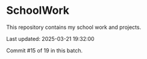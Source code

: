 # SchoolWork

This repository contains my school work and projects.

Last updated: 2025-03-21 19:32:00

Commit #15 of 19 in this batch.